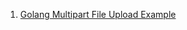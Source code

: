 1. [Golang Multipart File Upload Example](https://matt.aimonetti.net/posts/2013/07/01/golang-multipart-file-upload-example/)
